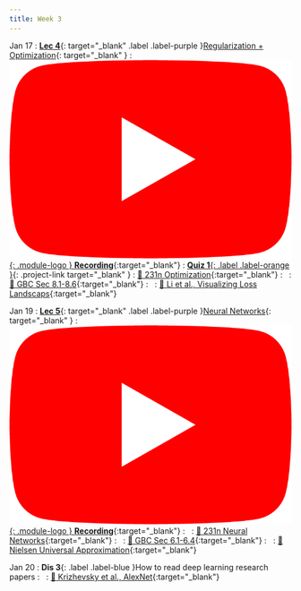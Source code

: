 ```yaml
---
title: Week 3
---
```


Jan 17
: [**Lec 4**](/assets/slides/deeprob_04_regularization_optimization.pdf){: target="_blank" .label .label-purple }[Regularization + Optimization](/assets/slides/deeprob_04_regularization_optimization.pdf){: target="_blank" }
  : [![](/assets/logos/yt_icon_rgb.png){: .module-logo } **Recording**](https://youtu.be/7nxcUwO-aOs){:target="_blank"}
: [**Quiz 1**{: .label .label-orange }](https://www.gradescope.com/courses/480760){: .project-link target="_blank" }
  : [📖 231n Optimization](https://cs231n.github.io/optimization-1/){:target="_blank"}
: &nbsp;
  : [📖 GBC Sec 8.1-8.6](https://www.deeplearningbook.org/contents/optimization.html){:target="_blank"}
: &nbsp;
  : [📖 Li et al., Visualizing Loss Landscaps](https://arxiv.org/abs/1712.09913){:target="_blank"}




Jan 19
: [**Lec 5**](/assets/slides/deeprob_05_neural_networks.pdf){: target="_blank" .label .label-purple }[Neural Networks](/assets/slides/deeprob_05_neural_networks.pdf){: target="_blank" }
  : [![](/assets/logos/yt_icon_rgb.png){: .module-logo } **Recording**](https://youtu.be/Lllnlsec6DY){:target="_blank"}
: &nbsp;
  : [📖 231n Neural Networks](https://cs231n.github.io/neural-networks-1/){:target="_blank"}
: &nbsp;
  : [📖 GBC Sec 6.1-6.4](https://www.deeplearningbook.org/contents/mlp.html){:target="_blank"}
: &nbsp;
  : [📖 Nielsen Universal Approximation](http://neuralnetworksanddeeplearning.com/chap4.html){:target="_blank"}

Jan 20
: **Dis 3**{: .label .label-blue }How to read deep learning research papers
: &nbsp;
  : [📖 Krizhevsky et al., AlexNet](https://papers.nips.cc/paper/2012/hash/c399862d3b9d6b76c8436e924a68c45b-Abstract.html){:target="_blank"}


<!-- 
Oct 8
: **Lab**{: .label .label-purple } [Resizing Arrays](#)

Oct 9
: [Runtime Analysis](#)
  : [8.1](#), [8.2](#), [8.3](#), [8.4](#)
: **HW 2 due**{: .label .label-red }
 -->